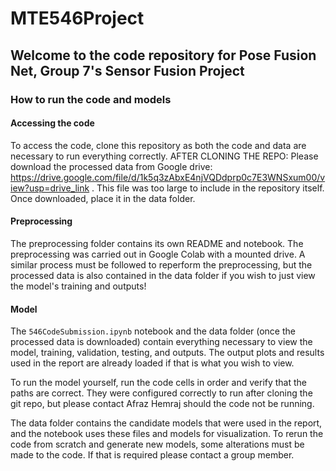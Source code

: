 # MTE546Project

## Welcome to the code repository for Pose Fusion Net, Group 7's Sensor Fusion Project

### How to run the code and models
#### Accessing the code
To access the code, clone this repository as both the code and data are necessary to run everything correctly.
AFTER CLONING THE REPO: Please download the processed data from Google drive: https://drive.google.com/file/d/1k5q3zAbxE4njVQDdprp0c7E3WNSxum00/view?usp=drive_link . This file was too large to include in the repository itself. Once downloaded, place it in the data folder. 

#### Preprocessing
The preprocessing folder contains its own README and notebook. The preprocessing was carried out in Google Colab with a mounted drive.  A similar process must be followed to reperform the preprocessing, but the processed data is also contained in the data folder if you wish to just view the model's training and outputs!

#### Model
The `546CodeSubmission.ipynb` notebook and the data folder (once the processed data is downloaded) contain everything necessary to view the model, training, validation, testing, and outputs. The output plots and results used in the report are already loaded if that is what you wish to view.

To run the model yourself, run the code cells in order and verify that the paths are correct. They were configured correctly to run after cloning the git repo, but please contact Afraz Hemraj should the code not be running.  

The data folder contains the candidate models that were used in the report, and the notebook uses these files and models for visualization. To rerun the code from scratch and generate new models, some alterations must be made to the code. If that is required please contact a group member. 

